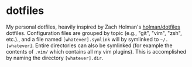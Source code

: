 dotfiles
========

My personal dotfiles, heavily inspired by Zach Holman's
[holman/dotfiles](https://github.com/holman/dotfiles) dotfiles. Configuration
 files are grouped by topic (e.g., "git", "vim", "zsh", etc.)., and a file named
`[whatever].symlink` will by symlinked to `~/.[whatever]`. Entire directories
can also be symlinked (for example the contents of `.vim/` which contains all
my vim plugins). This is accomplished by naming the directory `[whatever].dir`.

